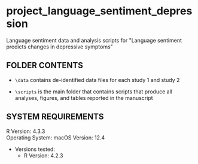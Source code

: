# project_language_sentiment_depression
Language sentiment data and analysis scripts for "Language sentiment predicts changes in depressive symptoms"

## FOLDER CONTENTS
* `\data` contains de-identified data files for each study 1 and study 2

* `\scripts` is the main folder that contains scripts that produce all analyses, figures, and tables reported in the manuscript

## SYSTEM REQUIREMENTS
R Version: 4.3.3  
Operating System: macOS  Version: 12.4

* Versions tested: 
  * R Version: 4.2.3


